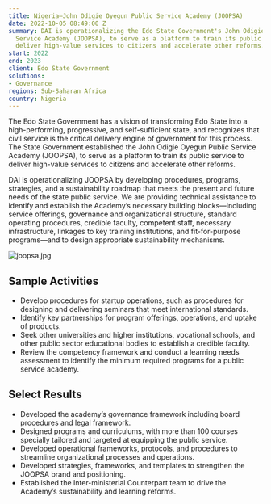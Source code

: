```yaml
---
title: Nigeria—John Odigie Oyegun Public Service Academy (JOOPSA)
date: 2022-10-05 08:49:00 Z
summary: DAI is operationalizing the Edo State Government's John Odigie Oyegun Public
  Service Academy (JOOPSA), to serve as a platform to train its public service to
  deliver high-value services to citizens and accelerate other reforms.
start: 2022
end: 2023
client: Edo State Government
solutions:
- Governance
regions: Sub-Saharan Africa
country: Nigeria
---
```


The Edo State Government has a vision of transforming Edo State into a high-performing, progressive, and self-sufficient state, and recognizes that civil service is the critical delivery engine of government for this process. The State Government established the John Odigie Oyegun Public Service Academy (JOOPSA), to serve as a platform to train its public service to deliver high-value services to citizens and accelerate other reforms.

DAI is operationalizing JOOPSA by developing procedures, programs, strategies, and a sustainability roadmap that meets the present and future needs of the state public service. We are providing technical assistance to identify and establish the Academy’s necessary building blocks—including service offerings, governance and organizational structure, standard operating procedures, credible faculty, competent staff, necessary infrastructure, linkages to key training institutions, and fit-for-purpose programs—and to design appropriate sustainability mechanisms.

![joopsa.jpg](/uploads/joopsa.jpg)

## Sample Activities

* Develop procedures for startup operations, such as procedures for designing and delivering seminars that meet international standards. 
* Identify key partnerships for program offerings, operations, and uptake of products. 
* Seek other universities and higher institutions, vocational schools, and other public sector educational bodies to establish a credible faculty.
* Review the competency framework and conduct a learning needs assessment to identify the minimum required programs for a public service academy.

## Select Results

* Developed the academy’s governance framework including board procedures and legal framework.
* Designed programs and curriculums, with more than 100 courses specially tailored and targeted at equipping the public service.
* Developed operational frameworks, protocols, and procedures to streamline organizational processes and operations.
* Developed strategies, frameworks, and templates to strengthen the JOOPSA brand and positioning.
* Established the Inter-ministerial Counterpart team to drive the Academy’s sustainability and learning reforms.